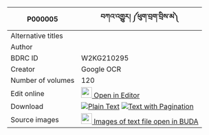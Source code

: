 |P000005|བཀའ་འགྱུར། ༼ཕུག་བྲག་བྲིས་མ༽ 
| --- | --- 
|Alternative titles  |
|Author | 
|BDRC ID | W2KG210295
|Creator | Google OCR
|Number of volumes | 120
|Edit online | [<img width="25" src="https://img.icons8.com/color/25/000000/edit-property.png"> Open in Editor](http://editor.openpecha.org/P000005)
|Download | [![](https://img.icons8.com/color/20/000000/txt.png)Plain Text](https://github.com/Openpecha/P000005/releases/download/v2/P000005_base.zip)   [![](https://img.icons8.com/color/20/000000/txt.png)Text with Pagination](https://github.com/Openpecha/P000005/releases/download/v2/P000005_hfml.zip)
|Source images | [<img width="25" src="https://library.bdrc.io/icons/BUDA-small.svg"> Images of text file open in BUDA](https://library.bdrc.io/show/bdr:W2KG210295)
